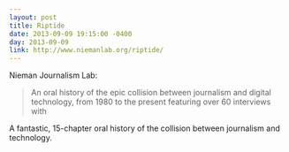 ```yaml
---
layout: post
title: Riptide
date: 2013-09-09 19:15:00 -0400
day: 2013-09-09
link: http://www.niemanlab.org/riptide/
---
```

Nieman Journalism Lab:
>An oral history of the epic collision between journalism and digital technology, from 1980 to the present featuring over 60 interviews with 

A fantastic, 15-chapter oral history of the collision between journalism and technology. 